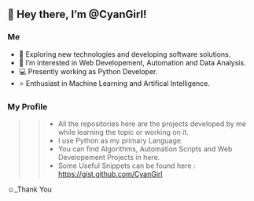 ## 👋 Hey there, I’m @CyanGirl!

### Me
- 🌱 Exploring new technologies and developing software solutions.
- 👀 I’m interested in Web Developement, Automation and Data Analysis.
- 💻 Presently working as Python Developer.
- :star: Enthusiast in Machine Learning and Artifical Intelligence.  

### My Profile
>> - All the repositories here are the projects developed by me while learning the topic or working on it.
>> - I use Python as my primary Language.
>> - You can find Algorithms, Automation Scripts and Web Developement Projects in here.  
>> - Some Useful Snippets can be found here : https://gist.github.com/CyanGirl


:relaxed:_Thank You

